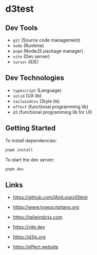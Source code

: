 # d3test

## Dev Tools

- `git` (Source code management)
- `node` (Runtime)
- `pnpm` (NodeJS package manager)
- `vite` (Dev server)
- `cursor` (IDE)

## Dev Technologies

- `typescript` (Language)
- `solid` (UX lib)
- `tailwindcss` (Style lib)
- `effect` (functional programming lib)
- `d3` (functional programming lib for UI)

## Getting Started

To install dependencies:

```sh
pnpm install
```

To start the dev server:

```sh
pnpm dev
```

## Links

- https://github.com/IAmLouo/d3test

- https://www.typescriptlang.org
- https://tailwindcss.com
- https://vite.dev
- https://d3js.org
- https://effect.website
